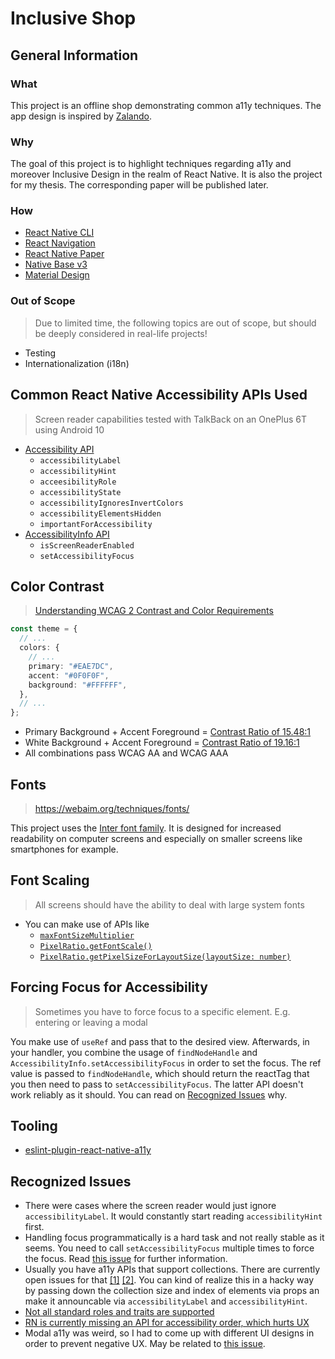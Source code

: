 # Inclusive Shop

## General Information
### What

This project is an offline shop demonstrating common a11y techniques. The app design is inspired by [Zalando](https://www.zalando.com/).

### Why

The goal of this project is to highlight techniques regarding a11y and moreover Inclusive Design in the realm of React Native. It is also the project for my thesis. The corresponding paper will be published later.

### How

- [React Native CLI](https://reactnative.dev/docs/environment-setup)
- [React Navigation](https://reactnavigation.org/)
- [React Native Paper](https://callstack.github.io/react-native-paper/)
- [Native Base v3](https://alpha.nativebase.io/docs/nativebase)
- [Material Design](https://material.io/design/usability/accessibility.html#understanding-accessibility)

### Out of Scope

> Due to limited time, the following topics are out of scope, but should be deeply considered in real-life projects!

- Testing
- Internationalization (i18n)

## Common React Native Accessibility APIs Used

> Screen reader capabilities tested with TalkBack on an OnePlus 6T using Android 10

- [Accessibility API](https://reactnative.dev/docs/accessibility)
  - `accessibilityLabel`
  - `accessibilityHint`
  - `acceesibilityRole`
  - `accessibilityState`
  - `accessibilityIgnoresInvertColors`
  - `accessibilityElementsHidden`
  - `importantForAccessibility`
- [AccessibilityInfo API](https://reactnative.dev/docs/accessibilityinfo)
  - `isScreenReaderEnabled`
  - `setAccessibilityFocus`

## Color Contrast

> [Understanding WCAG 2 Contrast and Color Requirements
](https://webaim.org/articles/contrast/)

```ts
const theme = {
  // ...
  colors: {
    // ...
    primary: "#EAE7DC",
    accent: "#0F0F0F",
    background: "#FFFFFF",
  },
  // ...
};
```

- Primary Background + Accent Foreground = [Contrast Ratio of 15.48:1](https://color.a11y.com/ContrastPair/?bgcolor=EAE7DC&fgcolor=0F0F0F)
- White Background + Accent Foreground = [Contrast Ratio of 19.16:1](https://color.a11y.com/ContrastPair/?bgcolor=FFFFFF&fgcolor=0F0F0F)
- All combinations pass WCAG AA and WCAG AAA

## Fonts

> https://webaim.org/techniques/fonts/

This project uses the [Inter font family](https://rsms.me/inter/). It is designed for increased readability on computer screens and especially on smaller screens like smartphones for example.

## Font Scaling

> All screens should have the ability to deal with large system fonts

- You can make use of APIs like
  - [`maxFontSizeMultiplier`](https://reactnative.dev/docs/text#maxfontsizemultiplier)
  - [`PixelRatio.getFontScale()`](https://reactnative.dev/docs/pixelratio#getfontscale)
  - [`PixelRatio.getPixelSizeForLayoutSize(layoutSize: number)`](https://reactnative.dev/docs/pixelratio#getpixelsizeforlayoutsize)

## Forcing Focus for Accessibility

> Sometimes you have to force focus to a specific element. E.g. entering or leaving a modal

You make use of `useRef` and pass that to the desired view. Afterwards, in your handler, you combine the usage of `findNodeHandle` and `AccessibilityInfo.setAccessibilityFocus` in order to set the focus. The ref value is passed to `findNodeHandle`, which should return the reactTag that you then need to pass to `setAccessibilityFocus`. The latter API doesn't work reliably as it should. You can read on [Recognized Issues](#recognized-issues) why.

## Tooling

- [eslint-plugin-react-native-a11y](https://github.com/FormidableLabs/eslint-plugin-react-native-a11y)

## Recognized Issues

- There were cases where the screen reader would just ignore `accessibilityLabel`. It would constantly start reading `accessibilityHint` first.
- Handling focus programmatically is a hard task and not really stable as it seems. You need to call `setAccessibilityFocus` multiple times to force the focus. Read [this issue](https://github.com/facebook/react-native/issues/30097) for further information.
- Usually you have a11y APIs that support collections. There are currently open issues for that [[1]](https://github.com/facebook/react-native/issues/30977) [[2]](https://github.com/facebook/react-native/issues/30972). You can kind of realize this in a hacky way by passing down the collection size and index of elements via props an make it announcable via `accessibilityLabel` and `accessibilityHint`. 
- [Not all standard roles and traits are supported](https://github.com/facebook/react-native/issues/30839)
- [RN is currently missing an API for accessibility order, which hurts UX](https://github.com/facebook/react-native/issues/30888)
- Modal a11y was weird, so I had to come up with different UI designs in order to prevent negative UX. May be related to [this issue](https://github.com/facebook/react-native/issues/30860).
